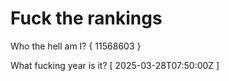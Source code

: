 # Fuck the rankings

Who the hell am I?
{ 11568603 }

What fucking year is it?
[ 2025-03-28T07:50:00Z ]
